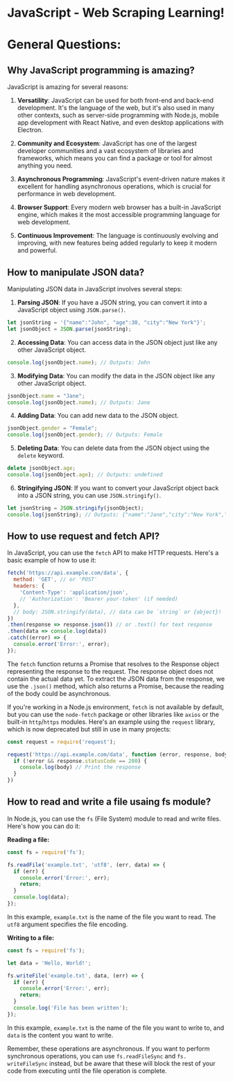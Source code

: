 # JavaScript - Web Scraping Learning!




# General Questions:




## Why JavaScript programming is amazing?
JavaScript is amazing for several reasons:

1. **Versatility**: JavaScript can be used for both front-end and back-end development. It's the language of the web, but it's also
used in many other contexts, such as server-side programming with Node.js, mobile app development with React Native, and even desktop
applications with Electron.

2. **Community and Ecosystem**: JavaScript has one of the largest developer communities and a vast ecosystem of libraries and
frameworks, which means you can find a package or tool for almost anything you need.

3. **Asynchronous Programming**: JavaScript's event-driven nature makes it excellent for handling asynchronous operations, which is
crucial for performance in web development.

4. **Browser Support**: Every modern web browser has a built-in JavaScript engine, which makes it the most accessible programming
language for web development.

5. **Continuous Improvement**: The language is continuously evolving and improving, with new features being added regularly to keep it
modern and powerful.




## How to manipulate JSON data?
Manipulating JSON data in JavaScript involves several steps:

1. **Parsing JSON**: If you have a JSON string, you can convert it into a JavaScript object using `JSON.parse()`.

```javascript
let jsonString = '{"name":"John", "age":30, "city":"New York"}';
let jsonObject = JSON.parse(jsonString);
```

2. **Accessing Data**: You can access data in the JSON object just like any other JavaScript object.

```javascript
console.log(jsonObject.name); // Outputs: John
```

3. **Modifying Data**: You can modify the data in the JSON object like any other JavaScript object.

```javascript
jsonObject.name = "Jane";
console.log(jsonObject.name); // Outputs: Jane
```

4. **Adding Data**: You can add new data to the JSON object.

```javascript
jsonObject.gender = "Female";
console.log(jsonObject.gender); // Outputs: Female
```

5. **Deleting Data**: You can delete data from the JSON object using the `delete` keyword.

```javascript
delete jsonObject.age;
console.log(jsonObject.age); // Outputs: undefined
```

6. **Stringifying JSON**: If you want to convert your JavaScript object back into a JSON string, you can use `JSON.stringify()`.

```javascript
let jsonString = JSON.stringify(jsonObject);
console.log(jsonString); // Outputs: {"name":"Jane","city":"New York","gender":"Female"}
```




## How to use request and fetch API?
In JavaScript, you can use the `fetch` API to make HTTP requests. Here's a basic example of how to use it:

```javascript
fetch('https://api.example.com/data', {
  method: 'GET', // or 'POST'
  headers: {
    'Content-Type': 'application/json',
    // 'Authorization': 'Bearer your-token' (if needed)
  },
  // body: JSON.stringify(data), // data can be `string` or {object}!
})
.then(response => response.json()) // or .text() for text response
.then(data => console.log(data))
.catch((error) => {
  console.error('Error:', error);
});
```

The `fetch` function returns a Promise that resolves to the Response object representing the response to the request. The response
object does not contain the actual data yet. To extract the JSON data from the response, we use the `.json()` method, which also
returns a Promise, because the reading of the body could be asynchronous.

If you're working in a Node.js environment, `fetch` is not available by default, but you can use the `node-fetch` package or other
libraries like `axios` or the built-in `http`/`https` modules. Here's an example using the `request` library, which is now deprecated
but still in use in many projects:

```javascript
const request = require('request');

request('https://api.example.com/data', function (error, response, body) {
  if (!error && response.statusCode == 200) {
    console.log(body) // Print the response
  }
})
```




## How to read and write a file usaing fs module?
In Node.js, you can use the `fs` (File System) module to read and write files. Here's how you can do it:

**Reading a file:**

```javascript
const fs = require('fs');

fs.readFile('example.txt', 'utf8', (err, data) => {
  if (err) {
    console.error('Error:', err);
    return;
  }
  console.log(data);
});
```

In this example, `example.txt` is the name of the file you want to read. The `utf8` argument specifies the file encoding.

**Writing to a file:**

```javascript
const fs = require('fs');

let data = 'Hello, World!';

fs.writeFile('example.txt', data, (err) => {
  if (err) {
    console.error('Error:', err);
    return;
  }
  console.log('File has been written');
});
```

In this example, `example.txt` is the name of the file you want to write to, and `data` is the content you want to write.

Remember, these operations are asynchronous. If you want to perform synchronous operations, you can use `fs.readFileSync` and `fs.
writeFileSync` instead, but be aware that these will block the rest of your code from executing until the file operation is complete.
